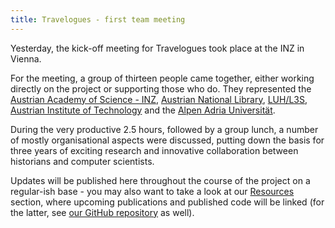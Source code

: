 ```yaml
---
title: Travelogues - first team meeting
---
```


Yesterday, the kick-off meeting for Travelogues took place at the INZ in Vienna.

<!-- more -->

For the meeting, a group of thirteen people came together, either working directly on the project or supporting those who do. They represented the [Austrian Academy of Science - INZ](https://www.oeaw.ac.at/inz/), [Austrian National Library](https://www.onb.ac.at/en/), [LUH/L3S](https://www.l3s.de/en/home), [Austrian Institute of Technology](https://www.ait.ac.at/en/) and the [Alpen Adria Universität](https://www.aau.at/en/).

During the very productive 2.5 hours, followed by a group lunch, a number of mostly organisational aspects were discussed, putting down the basis for three years of exciting research and innovative collaboration between historians and computer scientists.

Updates will be published here throughout the course of the project on a regular-ish base - you may also want to take a look at our [Resources](/resources) section, where upcoming publications and published code will be linked (for the latter, see [our GitHub repository](https://github.com/Travelogues) as well).
